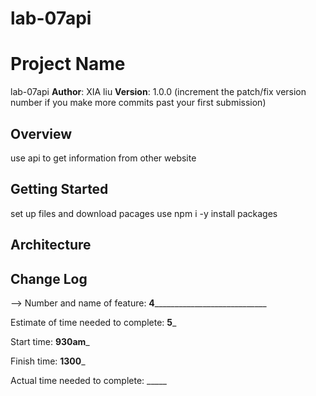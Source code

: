 # lab-07api
# Project Name
 lab-07api
**Author**: XIA liu
**Version**: 1.0.0 (increment the patch/fix version number if you make more commits past your first submission)

## Overview
<!-- Provide a high level overview of what this application is and why you are building it, beyond the fact that it's an assignment for this class. (i.e. What's your problem domain?) -->
use api to get information from other website
## Getting Started
<!-- What are the steps that a user must take in order to build this app on their own machine and get it running? -->
 set up files and download pacages use npm i -y install packages
## Architecture
<!-- Provide a detailed description of the application design. What technologies (languages, libraries, etc) you're using, and any other relevant design information. -->

## Change Log
<!-- Use this area to document the iterative changes made to your application as each feature is successfully implemented. Use time stamps. Here's an examples:

01-01-2001 4:59pm - Application now has a fully-functional express server, with a GET route for the location resource.

## Credits and Collaborations
<!-- Give credit (and a link) to other people or resources that helped you build this application. -->
-->
Number and name of feature: __4______________________________

Estimate of time needed to complete: __5___

Start time: __930am___

Finish time: __1300___

Actual time needed to complete: _____

